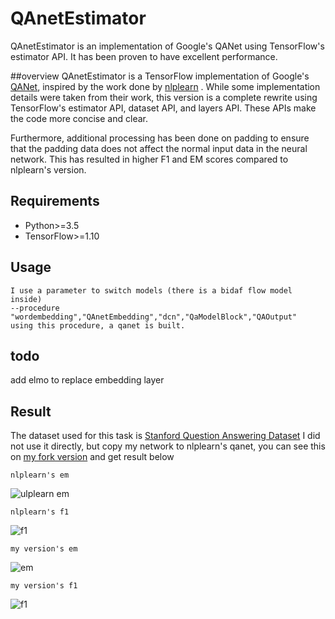 # QAnetEstimator
 QAnetEstimator is an implementation of Google's QANet using TensorFlow's estimator API. It has been proven to have excellent performance.
 
##overview
 QAnetEstimator is a TensorFlow implementation of Google's [QANet](https://openreview.net/pdf?id=B14TlG-RW), inspired by the work done by [nlplearn](https://github.com/NLPLearn/QANet) . While some implementation details were taken from their work, this version is a complete rewrite using TensorFlow's estimator API, dataset API, and layers API. These APIs make the code more concise and clear.
 
 Furthermore, additional processing has been done on padding to ensure that the padding data does not affect the normal input data in the neural network. This has resulted in higher F1 and EM scores compared to nlplearn's version.
 
 
## Requirements
  * Python>=3.5
  * TensorFlow>=1.10
   
## Usage
    I use a parameter to switch models (there is a bidaf flow model inside) 
    --procedure "wordembedding","QAnetEmbedding","dcn","QaModelBlock","QAOutput" 
    using this procedure, a qanet is built.
     
## todo
   add elmo to replace embedding layer
   
## Result
The dataset used for this task is [Stanford Question Answering Dataset](https://rajpurkar.github.io/SQuAD-explorer/)
I did not use it directly, but copy my network to nlplearn's qanet, you can see this on [my fork version](https://github.com/linsu07/QANet)
and get result below

    nlplearn's em 
   ![ulplearn em](./nlplearn1.jpg)
    
    nlplearn's f1
   ![f1](./nlplearn2.jpg)
   
    my version's em
   ![em](./myversion1.png)
   
    my version's f1
   ![f1](./myversion2.png)
   